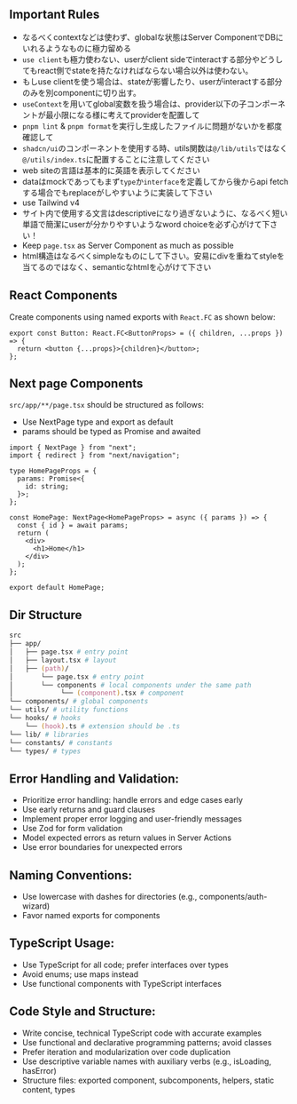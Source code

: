 ## Important Rules

- なるべくcontextなどは使わず、globalな状態はServer ComponentでDBにいれるようなものに極力留める
- `use client`も極力使わない、userがclient sideでinteractする部分やどうしてもreact側でstateを持たなければならない場合以外は使わない。
- もしuse clientを使う場合は、stateが影響したり、userがinteractする部分のみを別componentに切り出す。
- `useContext`を用いてglobal変数を扱う場合は、provider以下の子コンポーネントが最小限になる様に考えてproviderを配置して
- `pnpm lint` & `pnpm format`を実行し生成したファイルに問題がないかを都度確認して
- `shadcn/ui`のコンポーネントを使用する時、utils関数は`@/lib/utils`ではなく`@/utils/index.ts`に配置することに注意してください
- web siteの言語は基本的に英語を表示してください
- dataはmockであってもまず`type`か`interface`を定義してから後からapi fetchする場合でもreplaceがしやすいように実装して下さい
- use Tailwind v4
- サイト内で使用する文言はdescriptiveになり過ぎないように、なるべく短い単語で簡潔にuserが分かりやすいようなword choiceを必ず心がけて下さい！
- Keep `page.tsx` as Server Component as much as possible
- html構造はなるべくsimpleなものにして下さい。安易にdivを重ねてstyleを当てるのではなく、semanticなhtmlを心がけて下さい

## React Components

Create components using named exports with `React.FC` as shown below:

```tsx
export const Button: React.FC<ButtonProps> = ({ children, ...props }) => {
  return <button {...props}>{children}</button>;
};
```

## Next page Components

`src/app/**/page.tsx` should be structured as follows:

- Use NextPage type and export as default
- params should be typed as Promise and awaited

```tsx
import { NextPage } from "next";
import { redirect } from "next/navigation";

type HomePageProps = {
  params: Promise<{
    id: string;
  }>;
};

const HomePage: NextPage<HomePageProps> = async ({ params }) => {
  const { id } = await params;
  return (
    <div>
      <h1>Home</h1>
    </div>
  );
};

export default HomePage;
```

## Dir Structure

```zsh
src
├── app/
│   ├── page.tsx # entry point
│   ├── layout.tsx # layout
│   ├── (path)/
│       └── page.tsx # entry point
│       └── components # local components under the same path
│            └── (component).tsx # component
└── components/ # global components
└── utils/ # utility functions
└── hooks/ # hooks
    └── (hook).ts # extension should be .ts
└── lib/ # libraries
└── constants/ # constants
└── types/ # types
```

## Error Handling and Validation:

- Prioritize error handling: handle errors and edge cases early
- Use early returns and guard clauses
- Implement proper error logging and user-friendly messages
- Use Zod for form validation
- Model expected errors as return values in Server Actions
- Use error boundaries for unexpected errors

## Naming Conventions:

- Use lowercase with dashes for directories (e.g., components/auth-wizard)
- Favor named exports for components

## TypeScript Usage:

- Use TypeScript for all code; prefer interfaces over types
- Avoid enums; use maps instead
- Use functional components with TypeScript interfaces

## Code Style and Structure:

- Write concise, technical TypeScript code with accurate examples
- Use functional and declarative programming patterns; avoid classes
- Prefer iteration and modularization over code duplication
- Use descriptive variable names with auxiliary verbs (e.g., isLoading, hasError)
- Structure files: exported component, subcomponents, helpers, static content, types
